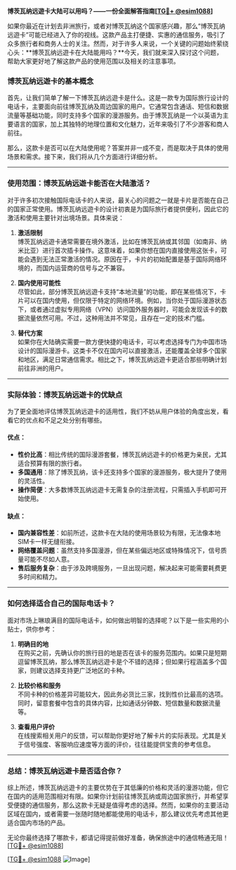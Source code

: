 **博茨瓦纳远遊卡大陆可以用吗？——一份全面解答指南[[TG💪+ @esim1088](https://t.me/s/esim1088)]**

如果你最近在计划去非洲旅行，或者对博茨瓦纳这个国家感兴趣，那么“博茨瓦纳远遊卡”可能已经进入了你的视线。这款产品主打便捷、实惠的通信服务，吸引了众多旅行者和商务人士的关注。然而，对于许多人来说，一个关键的问题始终萦绕心头：**博茨瓦纳远遊卡在大陆能用吗？**今天，我们就来深入探讨这个问题，帮助大家更好地了解这款产品的使用范围以及相关的注意事项。

### 博茨瓦纳远遊卡的基本概念

首先，让我们简单了解一下博茨瓦纳远遊卡是什么。这是一款专为国际旅行设计的电话卡，主要面向前往博茨瓦纳及周边国家的用户。它通常包含通话、短信和数据流量等基础功能，同时支持多个国家的漫游服务。由于博茨瓦纳是一个以英语为主要语言的国家，加上其独特的地理位置和文化魅力，近年来吸引了不少游客和商人前往。

那么，这款卡是否可以在大陆使用呢？答案并非一成不变，而是取决于具体的使用场景和需求。接下来，我们将从几个方面进行详细分析。

---

### 使用范围：博茨瓦纳远遊卡能否在大陆激活？

对于许多初次接触国际电话卡的人来说，最关心的问题之一就是卡片是否能在自己的国家正常使用。博茨瓦纳远遊卡的设计初衷是为国际旅行者提供便利，因此它的激活和使用主要针对出境场景。具体来说：

1. **激活限制**  
   博茨瓦纳远遊卡通常需要在境外激活，比如在博茨瓦纳或其邻国（如南非、纳米比亚）进行首次插卡操作。这意味着，如果你想在国内直接使用这张卡，可能会遇到无法正常激活的情况。原因在于，卡片的初始配置是基于国际网络环境的，而国内运营商的信号与之不兼容。

2. **国内使用可能性**  
   尽管如此，部分博茨瓦纳远遊卡支持“本地流量”的功能，即在某些情况下，卡片可以在国内使用，但仅限于特定的网络环境。例如，当你处于国际漫游状态下，或者通过虚拟专用网络（VPN）访问国外服务器时，可能会发现该卡的数据流量依然可用。不过，这种用法并不常见，且存在一定的技术门槛。

3. **替代方案**  
   如果你在大陆确实需要一款方便快捷的电话卡，可以考虑选择专门为中国市场设计的国际漫游卡。这类卡不仅在国内可以直接激活，还能覆盖全球多个国家和地区，满足日常通信需求。相比之下，博茨瓦纳远遊卡更适合那些明确计划前往非洲的用户。

---

### 实际体验：博茨瓦纳远遊卡的优缺点

为了更全面地评估博茨瓦纳远遊卡的适用性，我们不妨从用户体验的角度出发，看看它的优点和不足之处分别有哪些。

#### 优点：
- **性价比高**：相比传统的国际漫游套餐，博茨瓦纳远遊卡的价格更为亲民，尤其适合预算有限的旅行者。
- **多国通用**：除了博茨瓦纳，该卡还支持多个国家的漫游服务，极大提升了使用的灵活性。
- **操作简便**：大多数博茨瓦纳远遊卡无需复杂的注册流程，只需插入手机即可开始使用。

#### 缺点：
- **国内兼容性差**：如前所述，这款卡在大陆的使用场景较为有限，无法像本地SIM卡一样无缝衔接。
- **网络覆盖问题**：虽然支持多国漫游，但在某些偏远地区或特殊情况下，信号质量可能不尽如人意。
- **售后服务复杂**：由于涉及跨境服务，一旦出现问题，解决起来可能需要耗费更多时间和精力。

---

### 如何选择适合自己的国际电话卡？

面对市场上琳琅满目的国际电话卡，如何做出明智的选择呢？以下是一些实用的小贴士，供你参考：

1. **明确目的地**  
   在购买之前，先确认你的旅行目的地是否在该卡的服务范围内。如果只是短期逗留博茨瓦纳，那么博茨瓦纳远遊卡是个不错的选择；但如果行程涵盖多个国家，则建议选择支持更广泛地区的卡种。

2. **比较价格和服务**  
   不同卡种的价格差异可能较大，因此务必货比三家，找到性价比最高的选项。同时，留意套餐中包含的具体内容，比如通话分钟数、短信数量和数据流量等。

3. **查看用户评价**  
   在线搜索相关用户的反馈，可以帮助你更好地了解卡片的实际表现。尤其是关于信号强度、客服响应速度等方面的评价，往往能提供宝贵的参考信息。

---

### 总结：博茨瓦纳远遊卡是否适合你？

综上所述，博茨瓦纳远遊卡的主要优势在于其低廉的价格和灵活的漫游功能，但它在国内的适用范围相对有限。如果你计划前往博茨瓦纳或周边国家旅行，并希望享受便捷的通信服务，那么这款卡无疑是值得考虑的选择。然而，如果你的主要活动区域在国内，或者需要一张随时随地都能使用的电话卡，那么建议优先考虑其他更适合国内市场的产品。

无论你最终选择了哪款卡，都请记得提前做好准备，确保旅途中的通信畅通无阻！[[TG💪+ @esim1088](https://t.me/s/esim1088)]  

[[TG💪+ @esim1088](https://t.me/s/esim1088) ![Image](https://i.postimg.cc/4NQfJmqS/Snipaste-2025-05-13-00-14-12.png)]